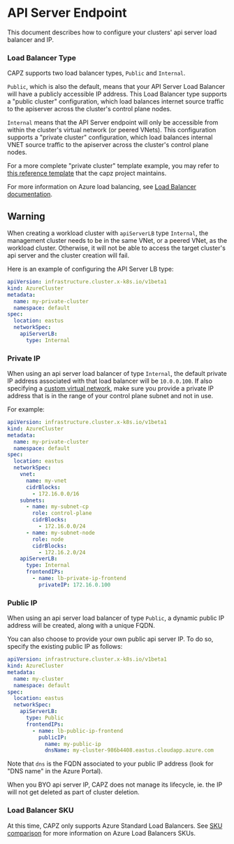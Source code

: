 # API Server Endpoint

This document describes how to configure your clusters' api server load balancer and IP.

### Load Balancer Type

CAPZ supports two load balancer types, `Public` and `Internal`.

`Public`, which is also the default, means that your API Server Load Balancer will have a publicly accessible IP address. This Load Balancer type supports a "public cluster" configuration, which load balances internet source traffic to the apiserver across the cluster's control plane nodes.

`Internal` means that the API Server endpoint will only be accessible from within the cluster's virtual network (or peered VNets). This configuration supports a "private cluster" configuration, which load balances internal VNET source traffic to the apiserver across the cluster's control plane nodes.

For a more complete "private cluster" template example, you may refer to [this reference template](https://raw.githubusercontent.com/kubernetes-sigs/cluster-api-provider-azure/main/templates/cluster-template-private.yaml) that the capz project maintains.

For more information on Azure load balancing, see [Load Balancer documentation](https://learn.microsoft.com/azure/load-balancer/load-balancer-overview).

<aside class="note warning">

<h1> Warning </h1>

When creating a workload cluster with `apiServerLB` type `Internal`, the management cluster needs to be in the same VNet, or a peered VNet, as the workload cluster. Otherwise, it will not be able to access the target cluster's api server and the cluster creation will fail.

</aside>

Here is an example of configuring the API Server LB type:

```yaml
apiVersion: infrastructure.cluster.x-k8s.io/v1beta1
kind: AzureCluster
metadata:
  name: my-private-cluster
  namespace: default
spec:
  location: eastus
  networkSpec:
    apiServerLB:
      type: Internal
```

### Private IP

When using an api server load balancer of type `Internal`, the default private IP address associated with that load balancer will be `10.0.0.100`.
If also specifying a [custom virtual network](./custom-vnet.md), make sure you provide a private IP address that is in the range of your control plane subnet and not in use.

For example:

```yaml
apiVersion: infrastructure.cluster.x-k8s.io/v1beta1
kind: AzureCluster
metadata:
  name: my-private-cluster
  namespace: default
spec:
  location: eastus
  networkSpec:
    vnet:
      name: my-vnet
      cidrBlocks:
        - 172.16.0.0/16
    subnets:
      - name: my-subnet-cp
        role: control-plane
        cidrBlocks:
          - 172.16.0.0/24
      - name: my-subnet-node
        role: node
        cidrBlocks:
          - 172.16.2.0/24
    apiServerLB:
      type: Internal
      frontendIPs:
        - name: lb-private-ip-frontend
          privateIP: 172.16.0.100
```

### Public IP

When using an api server load balancer of type `Public`, a dynamic public IP address will be created, along with a unique FQDN.

You can also choose to provide your own public api server IP. To do so, specify the existing public IP as follows:

````yaml
apiVersion: infrastructure.cluster.x-k8s.io/v1beta1
kind: AzureCluster
metadata:
  name: my-cluster
  namespace: default
spec:
  location: eastus
  networkSpec:
    apiServerLB:
      type: Public
      frontendIPs:
        - name: lb-public-ip-frontend
          publicIP:
            name: my-public-ip
            dnsName: my-cluster-986b4408.eastus.cloudapp.azure.com
````

Note that `dns` is the FQDN associated to your public IP address (look for "DNS name" in the Azure Portal).

When you BYO api server IP, CAPZ does not manage its lifecycle, ie. the IP will not get deleted as part of cluster deletion.

### Load Balancer SKU

At this time, CAPZ only supports Azure Standard Load Balancers. See [SKU comparison](https://learn.microsoft.com/azure/load-balancer/skus#skus) for more information on Azure Load Balancers SKUs.
